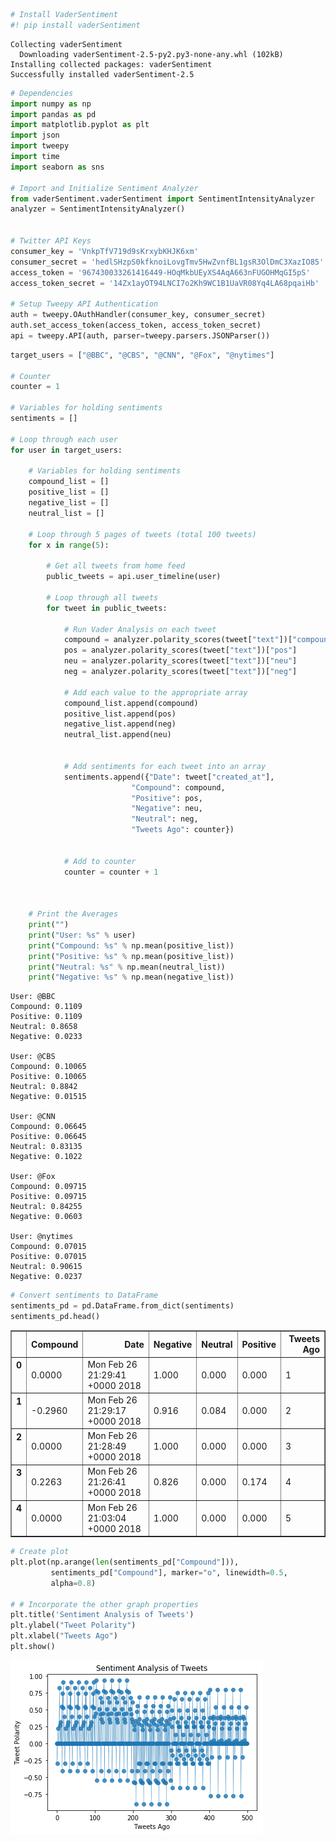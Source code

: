 

```python
# Install VaderSentiment
#! pip install vaderSentiment
```

    Collecting vaderSentiment
      Downloading vaderSentiment-2.5-py2.py3-none-any.whl (102kB)
    Installing collected packages: vaderSentiment
    Successfully installed vaderSentiment-2.5
    


```python
# Dependencies
import numpy as np
import pandas as pd
import matplotlib.pyplot as plt
import json
import tweepy
import time
import seaborn as sns

# Import and Initialize Sentiment Analyzer
from vaderSentiment.vaderSentiment import SentimentIntensityAnalyzer
analyzer = SentimentIntensityAnalyzer()


# Twitter API Keys
consumer_key = 'VnkpTfV719d9sKrxybKHJK6xm'
consumer_secret = 'hedlSHzpS0kfknoiLovgTmv5HwZvnfBL1gsR3OlDmC3XazIO85'
access_token = '967430033261416449-HOqMkbUEyXS4AqA663nFUGOHMqGI5pS'
access_token_secret = '14Zx1ayOT94LNCI7o2Kh9WC1B1UaVR08Yq4LA68pqaiHb'

# Setup Tweepy API Authentication
auth = tweepy.OAuthHandler(consumer_key, consumer_secret)
auth.set_access_token(access_token, access_token_secret)
api = tweepy.API(auth, parser=tweepy.parsers.JSONParser())
```


```python
target_users = ["@BBC", "@CBS", "@CNN", "@Fox", "@nytimes"]

# Counter
counter = 1

# Variables for holding sentiments
sentiments = []

# Loop through each user
for user in target_users:

    # Variables for holding sentiments
    compound_list = []
    positive_list = []
    negative_list = []
    neutral_list = []

    # Loop through 5 pages of tweets (total 100 tweets)
    for x in range(5):

        # Get all tweets from home feed
        public_tweets = api.user_timeline(user)

        # Loop through all tweets
        for tweet in public_tweets:

            # Run Vader Analysis on each tweet
            compound = analyzer.polarity_scores(tweet["text"])["compound"]
            pos = analyzer.polarity_scores(tweet["text"])["pos"]
            neu = analyzer.polarity_scores(tweet["text"])["neu"]
            neg = analyzer.polarity_scores(tweet["text"])["neg"]

            # Add each value to the appropriate array
            compound_list.append(compound)
            positive_list.append(pos)
            negative_list.append(neg)
            neutral_list.append(neu)

            
            # Add sentiments for each tweet into an array
            sentiments.append({"Date": tweet["created_at"], 
                           "Compound": compound,
                           "Positive": pos,
                           "Negative": neu,
                           "Neutral": neg,
                           "Tweets Ago": counter})


            # Add to counter 
            counter = counter + 1
            
            
            
    # Print the Averages
    print("")
    print("User: %s" % user)
    print("Compound: %s" % np.mean(positive_list))
    print("Positive: %s" % np.mean(positive_list))
    print("Neutral: %s" % np.mean(neutral_list))
    print("Negative: %s" % np.mean(negative_list))

```

    
    User: @BBC
    Compound: 0.1109
    Positive: 0.1109
    Neutral: 0.8658
    Negative: 0.0233
    
    User: @CBS
    Compound: 0.10065
    Positive: 0.10065
    Neutral: 0.8842
    Negative: 0.01515
    
    User: @CNN
    Compound: 0.06645
    Positive: 0.06645
    Neutral: 0.83135
    Negative: 0.1022
    
    User: @Fox
    Compound: 0.09715
    Positive: 0.09715
    Neutral: 0.84255
    Negative: 0.0603
    
    User: @nytimes
    Compound: 0.07015
    Positive: 0.07015
    Neutral: 0.90615
    Negative: 0.0237
    


```python
# Convert sentiments to DataFrame
sentiments_pd = pd.DataFrame.from_dict(sentiments)
sentiments_pd.head()
```




<div>
<style>
    .dataframe thead tr:only-child th {
        text-align: right;
    }

    .dataframe thead th {
        text-align: left;
    }

    .dataframe tbody tr th {
        vertical-align: top;
    }
</style>
<table border="1" class="dataframe">
  <thead>
    <tr style="text-align: right;">
      <th></th>
      <th>Compound</th>
      <th>Date</th>
      <th>Negative</th>
      <th>Neutral</th>
      <th>Positive</th>
      <th>Tweets Ago</th>
    </tr>
  </thead>
  <tbody>
    <tr>
      <th>0</th>
      <td>0.0000</td>
      <td>Mon Feb 26 21:29:41 +0000 2018</td>
      <td>1.000</td>
      <td>0.000</td>
      <td>0.000</td>
      <td>1</td>
    </tr>
    <tr>
      <th>1</th>
      <td>-0.2960</td>
      <td>Mon Feb 26 21:29:17 +0000 2018</td>
      <td>0.916</td>
      <td>0.084</td>
      <td>0.000</td>
      <td>2</td>
    </tr>
    <tr>
      <th>2</th>
      <td>0.0000</td>
      <td>Mon Feb 26 21:28:49 +0000 2018</td>
      <td>1.000</td>
      <td>0.000</td>
      <td>0.000</td>
      <td>3</td>
    </tr>
    <tr>
      <th>3</th>
      <td>0.2263</td>
      <td>Mon Feb 26 21:26:41 +0000 2018</td>
      <td>0.826</td>
      <td>0.000</td>
      <td>0.174</td>
      <td>4</td>
    </tr>
    <tr>
      <th>4</th>
      <td>0.0000</td>
      <td>Mon Feb 26 21:03:04 +0000 2018</td>
      <td>1.000</td>
      <td>0.000</td>
      <td>0.000</td>
      <td>5</td>
    </tr>
  </tbody>
</table>
</div>




```python
# Create plot
plt.plot(np.arange(len(sentiments_pd["Compound"])),
         sentiments_pd["Compound"], marker="o", linewidth=0.5,
         alpha=0.8)

# # Incorporate the other graph properties
plt.title('Sentiment Analysis of Tweets')
plt.ylabel("Tweet Polarity")
plt.xlabel("Tweets Ago")
plt.show()
```


![png](output_4_0.png)


